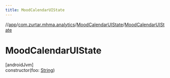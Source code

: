 ```yaml
---
title: MoodCalendarUIState
---
```

//[app](../../../index.html)/[com.zurtar.mhma.analytics](../index.html)/[MoodCalendarUIState](index.html)/[MoodCalendarUIState](-mood-calendar-u-i-state.html)



# MoodCalendarUIState



[androidJvm]\
constructor(foo: [String](https://kotlinlang.org/api/core/kotlin-stdlib/kotlin/-string/index.html))



